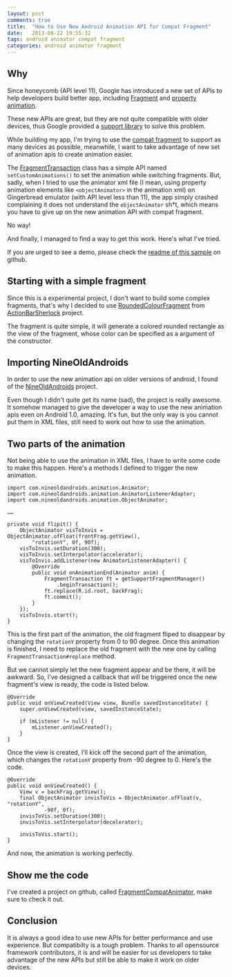```yaml
---
layout: post
comments: true
title:  "How to Use New Android Animation API for Compat Fragment"
date:   2013-08-22 19:55:32
tags: android animator compat fragment
categories: android animator fragment
---
```


## Why
Since honeycomb (API level 11), Google has introduced a new set of APIs to help developers build better app, including [Fragment](http://developer.android.com/guide/components/fragments.html) and [property animation](http://developer.android.com/guide/topics/graphics/prop-animation.html).

These new APIs are great, but they are not quite compatible with older devices, thus Google provided a [support library](http://developer.android.com/tools/support-library/index.html) to solve this problem.

While building my app, I'm trying to use the [compat fragment](http://developer.android.com/reference/android/support/v4/app/Fragment.html) to support as many devices as possible, meanwhile, I want to take advantage of new set of animation apis to create animation easier.

The [FragmentTransaction](http://developer.android.com/reference/android/support/v4/app/FragmentTransaction.html) class has a simple API named `setCustomAnimations()` to set the animation while switching fragments. But, sadly, when I tried to use the animator xml file (I mean, using property animation elements like `<objectAnimator>` in the animation xml) on Gingerbread emulator (with API level less than 11), the app simply crashed complaining it does not understand the `objectAnimator` sh*t, which means you have to give up on the new animation API with compat fragment.

No way!

And finally, I managed to find a way to get this work. Here's what I've tried.

If you are urged to see a demo, please check the [readme of this sample](https://github.com/void-main/FragmentCompatAnimator) on github.

## Starting with a simple fragment
Since this is a experimental project, I don't want to build some complex fragments, that's why I decided to use [RoundedColourFragment](https://github.com/JakeWharton/ActionBarSherlock/blob/master/actionbarsherlock-samples/styled/src/com/actionbarsherlock/sample/styled/RoundedColourFragment.java) from [ActionBarSherlock](http://actionbarsherlock.com/) project.

The fragment is quite simple, it will generate a colored rounded rectangle as the view of the fragment, whose color can be specified as a argument of the constructor.

## Importing NineOldAndroids
In order to use the new animation api on older versions of android, I found of the [NineOldAndroids](http://nineoldandroids.com/) project. 

Even though I didn't quite get its name (sad), the project is really awesome. It somehow managed to give the developer a way to use the new animation apis even on Android 1.0, amazing. It's fun, but the only way is you cannot put them in XML files, still need to work out how to use the animation.

## Two parts of the animation
Not being able to use the animation in XML files, I have to write some code to make this happen. Here's a methods I defined to trigger the new animation.

```
import com.nineoldandroids.animation.Animator;
import com.nineoldandroids.animation.AnimatorListenerAdapter;
import com.nineoldandroids.animation.ObjectAnimator;

……

private void flipit() {
	ObjectAnimator visToInvis = ObjectAnimator.ofFloat(frontFrag.getView(), 
	    "rotationY", 0f, 90f);
	visToInvis.setDuration(300);
	visToInvis.setInterpolator(accelerator);
	visToInvis.addListener(new AnimatorListenerAdapter() {
    	@Override
    	public void onAnimationEnd(Animator anim) {
    		FragmentTransaction ft = getSupportFragmentManager()
				.beginTransaction();
			ft.replace(R.id.root, backFrag);
			ft.commit();
    	}
    });
    visToInvis.start();
}
```

This is the first part of the animation, the old fragment fliped to disappear by changing the `rotationY` property from 0 to 90 degree. Once this animation is finished, I need to replace the old fragment with the new one by calling `FragmentTransaction#replace` method.

But we cannot simply let the new fragment appear and be there, it will be awkward. So, I've designed a callback that will be triggered once the new fragment's view is ready, the code is listed below.

```
@Override
public void onViewCreated(View view, Bundle savedInstanceState) {
	super.onViewCreated(view, savedInstanceState);
	
	if (mListener != null) {
		mListener.onViewCreated();
	}
}
```

Once the view is created, I'll kick off the second part of the animation, which changes the `rotationY` property from -90 degree to 0. Here's the code.

```
@Override
public void onViewCreated() {
	View v = backFrag.getView();
	final ObjectAnimator invisToVis = ObjectAnimator.ofFloat(v, "rotationY",
            -90f, 0f);
    invisToVis.setDuration(300);
    invisToVis.setInterpolator(decelerator);
	
	invisToVis.start();
}
```

And now, the animation is working perfectly.

## Show me the code
I've created a project on github, called [FragmentCompatAnimator](https://github.com/void-main/FragmentCompatAnimator), make sure to check it out.

## Conclusion
It is always a good idea to use new APIs for better performance and use experience. But compatibilty is a tough problem. Thanks to all opensource framework contributors, it is and will be easier for us developers to take advantage of the new APIs but still be able to make it work on older devices.
